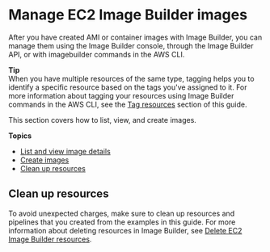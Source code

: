# Manage EC2 Image Builder images<a name="manage-images"></a>

After you have created AMI or container images with Image Builder, you can manage them using the Image Builder console, through the Image Builder API, or with imagebuilder commands in the AWS CLI\.

**Tip**  
When you have multiple resources of the same type, tagging helps you to identify a specific resource based on the tags you've assigned to it\. For more information about tagging your resources using Image Builder commands in the AWS CLI, see the [Tag resources](tag-resources.md) section of this guide\.

This section covers how to list, view, and create images\.

**Topics**
+ [List and view image details](image-details.md)
+ [Create images](create-images.md)
+ [Clean up resources](#images-cleanup)

## Clean up resources<a name="images-cleanup"></a>

To avoid unexpected charges, make sure to clean up resources and pipelines that you created from the examples in this guide\. For more information about deleting resources in Image Builder, see [Delete EC2 Image Builder resources](delete-resources.md)\.